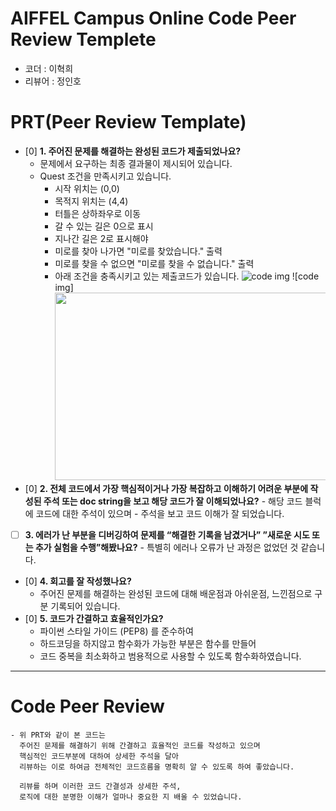 # AIFFEL Campus Online Code Peer Review Templete

- 코더 : 이혁희
- 리뷰어 : 정인호

# PRT(Peer Review Template)

- [0] **1. 주어진 문제를 해결하는 완성된 코드가 제출되었나요?**
  - 문제에서 요구하는 최종 결과물이 제시되어 있습니다.
  - Quest 조건을 만족시키고 있습니다.
    - 시작 위치는 (0,0)
    - 목적지 위치는 (4,4)
    - 터틀은 상하좌우로 이동
    - 갈 수 있는 길은 0으로 표시
    - 지나간 길은 2로 표시해야
    - 미로를 찾아 나가면 "미로를 찾았습니다." 출력
    - 미로를 찾을 수 없으면 "미로를 찾을 수 없습니다." 출력
    - 아래 조건을 충족시키고 있는 제출코드가 있습니다.
      ![code img](https://github.com/penguinhouse/AIFFEL_Quest_Lee/blob/main/quest_02/code_review.png)
      ![code img]<img src="https://github.com/penguinhouse/AIFFEL_Quest_Lee/blob/main/quest_02/code_review.png" width="450px" height="300px"></img>
- [0] **2. 전체 코드에서 가장 핵심적이거나 가장 복잡하고 이해하기 어려운 부분에 작성된
  주석 또는 doc string을 보고 해당 코드가 잘 이해되었나요?** - 해당 코드 블럭에 코드에 대한 주석이 있으며 - 주석을 보고 코드 이해가 잘 되었습니다.
- [ ] **3. 에러가 난 부분을 디버깅하여 문제를 “해결한 기록을 남겼거나”
      ”새로운 시도 또는 추가 실험을 수행”해봤나요?** - 특별히 에러나 오류가 난 과정은 없었던 것 같습니다.
- [0] **4. 회고를 잘 작성했나요?**
  - 주어진 문제를 해결하는 완성된 코드에 대해
    배운점과 아쉬운점, 느낀점으로 구분 기록되어 있습니다.
- [0] **5. 코드가 간결하고 효율적인가요?**
  - 파이썬 스타일 가이드 (PEP8) 를 준수하여
  - 하드코딩을 하지않고 함수화가 가능한 부분은 함수를 만들어
  - 코드 중복을 최소화하고 범용적으로 사용할 수 있도록 함수화하였습니다.

---

# Code Peer Review

```
- 위 PRT와 같이 본 코드는
  주어진 문제를 해결하기 위해 간결하고 효율적인 코드를 작성하고 있으며
  핵심적인 코드부분에 대하여 상세한 주석을 달아
  리뷰하는 이로 하여금 전체적인 코드흐름을 명확히 알 수 있도록 하여 좋았습니다.

  리뷰를 하며 이러한 코드 간결성과 상세한 주석,
  로직에 대한 분명한 이해가 얼마나 중요한 지 배울 수 있었습니다.
```
